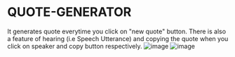 # QUOTE-GENERATOR
It generates quote everytime you click on "new quote" button.
There is also a feature of hearing (i.e Speech Utterance) and copying the quote when you click on speaker and copy button respectively.
![image](https://github.com/Zoyaaaaaaa/QOUTE-GEN/assets/126981793/0babb13c-c41e-4a7d-9df3-a6805331f84c)
![image](https://github.com/Zoyaaaaaaa/QOUTE-GEN/assets/126981793/52fe5f2e-6649-4eae-9975-042760191795)


